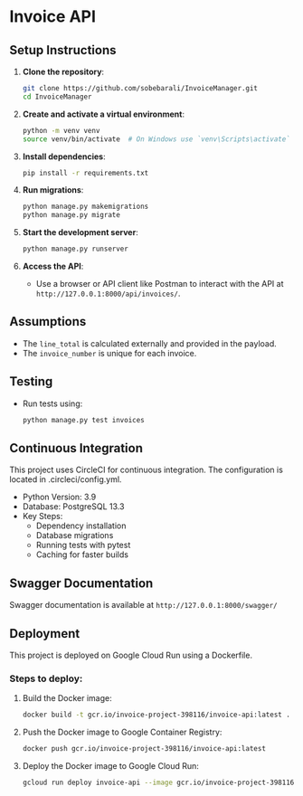 # Invoice API

## Setup Instructions

1. **Clone the repository**:
   ```bash
   git clone https://github.com/sobebarali/InvoiceManager.git
   cd InvoiceManager
   ```

2. **Create and activate a virtual environment**:
   ```bash
   python -m venv venv
   source venv/bin/activate  # On Windows use `venv\Scripts\activate`
   ```

3. **Install dependencies**:
   ```bash
   pip install -r requirements.txt
   ```

4. **Run migrations**:
   ```bash
   python manage.py makemigrations
   python manage.py migrate
   ```

5. **Start the development server**:
   ```bash
   python manage.py runserver
   ```

6. **Access the API**:
   - Use a browser or API client like Postman to interact with the API at `http://127.0.0.1:8000/api/invoices/`.

## Assumptions

- The `line_total` is calculated externally and provided in the payload.
- The `invoice_number` is unique for each invoice.

## Testing

- Run tests using:
  ```bash
  python manage.py test invoices
  ```

## Continuous Integration

This project uses CircleCI for continuous integration. The configuration is located in .circleci/config.yml.

- Python Version: 3.9
- Database: PostgreSQL 13.3
- Key Steps:
  - Dependency installation
  - Database migrations
  - Running tests with pytest
  - Caching for faster builds


## Swagger Documentation

Swagger documentation is available at `http://127.0.0.1:8000/swagger/`


## Deployment

This project is deployed on Google Cloud Run using a Dockerfile.


### Steps to deploy:

1. Build the Docker image:
   ```bash
   docker build -t gcr.io/invoice-project-398116/invoice-api:latest .
   ```

2. Push the Docker image to Google Container Registry:
   ```bash
   docker push gcr.io/invoice-project-398116/invoice-api:latest
   ```

3. Deploy the Docker image to Google Cloud Run:
   ```bash
   gcloud run deploy invoice-api --image gcr.io/invoice-project-398116/invoice-api:latest --platform managed
   ```


